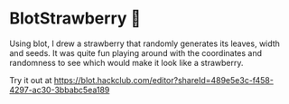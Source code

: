 # BlotStrawberry 🍓
Using blot, I drew a strawberry that randomly generates its leaves, width and seeds. It was quite fun playing around with the coordinates and randomness to see which would make it look like a strawberry. 

Try it out at https://blot.hackclub.com/editor?shareId=489e5e3c-f458-4297-ac30-3bbabc5ea189
